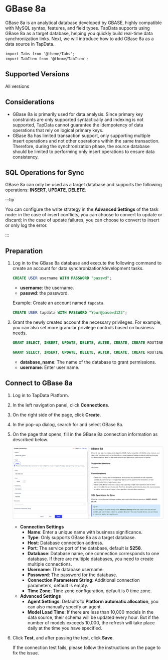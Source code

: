 # GBase 8a

GBase 8a is an analytical database developed by GBASE, highly compatible with MySQL syntax, features, and field types. TapData supports using GBase 8a as a target database, helping you quickly build real-time data synchronization links. Next, we will introduce how to add GBase 8a as a data source in TapData.

```mdx-code-block
import Tabs from '@theme/Tabs';
import TabItem from '@theme/TabItem';
```

## Supported Versions

All versions

## Considerations

- GBase 8a is primarily used for data analysis. Since primary key constraints are only supported syntactically and indexing is not supported, TapData cannot guarantee the idempotency of data operations that rely on logical primary keys.
- GBase 8a has limited transaction support, only supporting multiple insert operations and not other operations within the same transaction. Therefore, during the synchronization phase, the source database should be limited to performing only insert operations to ensure data consistency.

## SQL Operations for Sync

GBase 8a can only be used as a target database and supports the following operations: **INSERT**, **UPDATE**, **DELETE**.

:::tip

You can configure the write strategy in the **Advanced Settings** of the task node: in the case of insert conflicts, you can choose to convert to update or discard; in the case of update failures, you can choose to convert to insert or only log the error.

:::

## Preparation

1. Log in to the GBase 8a database and execute the following command to create an account for data synchronization/development tasks.

   ```sql
   CREATE USER username WITH PASSWORD "passwd";
   ```

   - **username**: the username.
   - **passwd**: the password.

   Example: Create an account named `tapdata`.

   ```sql
   CREATE USER tapdata WITH PASSWORD "Your@passwd123";
   ```

2. Grant the newly created account the necessary privileges. For example, you can also set more granular privilege controls based on business needs.

   <Tabs className="unique-tabs">
   <TabItem value="Grant to Specified Database" default>

   ```sql
   GRANT SELECT, INSERT, UPDATE, DELETE, ALTER, CREATE, CREATE ROUTINE, CREATE TEMPORARY TABLES, DROP ON database_name.* TO 'username';
   ```

   </TabItem>

   <TabItem value="Grant to All Databases">

   ```sql
   GRANT SELECT, INSERT, UPDATE, DELETE, ALTER, CREATE, CREATE ROUTINE, CREATE TEMPORARY TABLES, DROP ON *.* TO 'username';
   ```

   </TabItem>
   </Tabs>

   * **database_name**: The name of the database to grant permissions.
   * **username**: Enter user name.

## Connect to GBase 8a

1. Log in to TapData Platform.

2. In the left navigation panel, click **Connections**.

3. On the right side of the page, click **Create**.

4. In the pop-up dialog, search for and select GBase 8a.

5. On the page that opens, fill in the GBase 8a connection information as described below.

   ![GBase 8a Connection Example](../../images/gbase_8a_connection.png)

   - **Connection Settings**
     - **Name**: Enter a unique name with business significance.
     - **Type**: Only supports GBase 8a as a target database.
     - **Host**: Database connection address.
     - **Port**: The service port of the database, default is **5258**.
     - **Database**: Database name, one connection corresponds to one database. If there are multiple databases, you need to create multiple connections.
     - **Username**: The database username.
     - **Password**: The password for the database.
     - **Connection Parameters String**: Additional connection parameters, default is empty.
     - **Time Zone**: Time zone configuration, default is 0 time zone.
   - **Advanced Settings**
     - **Agent Settings**: Defaults to **Platform automatic allocation**, you can also manually specify an agent.
     - **Model Load Time**: If there are less than 10,000 models in the data source, their schema will be updated every hour. But if the number of models exceeds 10,000, the refresh will take place daily at the time you have specified.

6. Click **Test**, and after passing the test, click **Save**.

   If the connection test fails, please follow the instructions on the page to fix the issue.